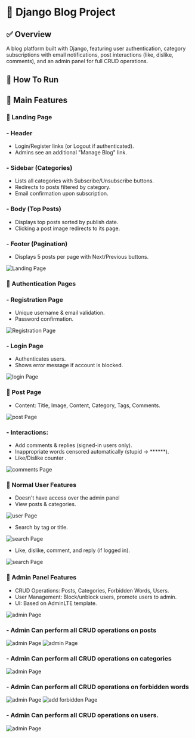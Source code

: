 # 📌 Django Blog Project

 ## ✅ Overview
A blog platform built with Django, featuring user authentication, category subscriptions with email notifications, post interactions (like, dislike, comments), and an admin panel for full CRUD operations.


## 🔹 How To Run 



## 🚀 Main Features

### 🔹 Landing Page

### - Header
  - Login/Register links (or Logout if authenticated).
  - Admins see an additional "Manage Blog" link.


### - Sidebar (Categories)
  - Lists all categories with Subscribe/Unsubscribe buttons.
  - Redirects to posts filtered by category.
  - Email confirmation upon subscription.


### - Body (Top Posts)
  - Displays top posts sorted by publish date.
  - Clicking a post image redirects to its page.


### - Footer (Pagination)
  - Displays 5 posts per page with Next/Previous buttons.

![Landing Page](Blog_Screenshots/home.jpeg)



### 🔹 Authentication Pages

### - Registration Page
  - Unique username & email validation.
  - Password confirmation.

![Registration Page](Blog_Screenshots/register.png)


### - Login Page
  - Authenticates users.
  - Shows error message if account is blocked.

![login Page](Blog_Screenshots/login.png)



### 🔹 Post Page

 - Content: Title, Image, Content, Category, Tags, Comments.

   
![post Page](Blog_Screenshots/post.png)


### - Interactions:

  - Add comments & replies (signed-in users only).
  - Inappropriate words censored automatically (stupid → ******).
  - Like/Dislike counter .

![comments Page](Blog_Screenshots/comments.png)



### 🔹 Normal User Features

  - Doesn't have access over the admin panel
  - View posts & categories.

![user Page](Blog_Screenshots/normal_user.png)

 - Search by tag or title.

![search Page](Blog_Screenshots/search.png)


  - Like, dislike, comment, and reply (if logged in).

![search Page](Blog_Screenshots/logout_comment.png)
    


### 🔹 Admin Panel Features

  - CRUD Operations: Posts, Categories, Forbidden Words, Users.
  - User Management: Block/unblock users, promote users to admin.
  - UI: Based on AdminLTE template.

![admin Page](Blog_Screenshots/admin_panel.png)


### - Admin Can perform all CRUD operations on posts
  ![admin Page](Blog_Screenshots/crud_users.png)
  ![admin Page](Blog_Screenshots/create_post.jpeg)
### -  Admin Can perform all CRUD operations on categories
  ![admin Page](Blog_Screenshots/crud_categories.png)
### -  Admin Can perform all CRUD operations on forbidden words
   ![admin Page](Blog_Screenshots/forbidden_list.jpeg)
   ![add forbidden Page](Blog_Screenshots/add_forbidden.png)
### -  Admin Can perform all CRUD operations on users.
   ![admin Page](Blog_Screenshots/crud_users.png)
 

